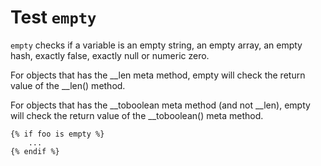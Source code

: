Test `empty`
============

<!-- {% raw %} -->

`empty` checks if a variable is an empty string, an empty array, an empty hash, 
exactly false, exactly null or numeric zero.

For objects that has the __len meta method, empty will check the return value of the __len() method.

For objects that has the __toboolean meta method (and not __len), empty will check the return value of the __toboolean() meta method.

```twig
{% if foo is empty %}
    ...
{% endif %}
```

<!-- {% endraw %} -->